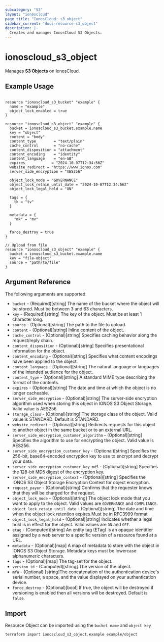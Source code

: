 ```yaml
---
subcategory: "S3"
layout: "ionoscloud"
page_title: "IonosCloud: s3_object"
sidebar_current: "docs-resource-s3_object"
description: |-
  Creates and manages IonosCloud S3 Objects.
---
```


# ionoscloud_s3_object

Manages **S3 Objects** on IonosCloud.

## Example Usage

```hcl

resource "ionoscloud_s3_bucket" "example" {
  name = "example"
  object_lock_enabled = true
}

resource "ionoscloud_s3_object" "example" {
  bucket = ionoscloud_s3_bucket.example.name
  key = "object"
  content = "body"
  content_type        = "text/plain"
  cache_control       = "no-cache"
  content_disposition = "attachment"
  content_encoding    = "identity"
  content_language    = "en-GB"
  expires			 = "2024-10-07T12:34:56Z"
  website_redirect = "https://www.ionos.com"
  server_side_encryption = "AES256"
  
  object_lock_mode = "GOVERNANCE"
  object_lock_retain_until_date = "2024-10-07T12:34:56Z"
  object_lock_legal_hold = "ON"

  tags = {
    tk = "tv"
  }

  metadata = {
    "mk" = "mv"
  }
  
  force_destroy = true
}

// Upload from file
resource "ionoscloud_s3_object" "example" {
  bucket = ionoscloud_s3_bucket.example.name
  key = "file-object"
  source = "path/to/file"
}
```

## Argument Reference

The following arguments are supported:

- `bucket` - (Required)[string] The name of the bucket where the object will be stored. Must be between 3 and 63 characters.
- `key`  - (Required)[string] The key of the object. Must be at least 1 character long.
- `source` - (Optional)[string] The path to the file to upload.
- `content` - (Optional)[string] Inline content of the object.
- `cache_control` - (Optional)[string] Specifies caching behavior along the request/reply chain.
- `content_disposition` - (Optional)[string] Specifies presentational information for the object.
- `content_encoding` - (Optional)[string] Specifies what content encodings have been applied to the object.
- `content_language` - (Optional)[string] The natural language or languages of the intended audience for the object.
- `content_type` - (Optional)[string] A standard MIME type describing the format of the contents.
- `expires` - (Optional)[string] The date and time at which the object is no longer cacheable.
- `server_side_encryption` - (Optional)[string] The server-side encryption algorithm used when storing this object in IONOS S3 Object Storage. Valid value is AES256.
- `storage_class` - (Optional)[string] The storage class of the object. Valid value is STANDARD. Default is STANDARD.
- `website_redirect` - (Optional)[string] Redirects requests for this object to another object in the same bucket or to an external URL.
- `server_side_encryption_customer_algorithm` - (Optional)[string] Specifies the algorithm to use for encrypting the object. Valid value is AES256.
- `server_side_encryption_customer_key` - (Optional)[string] Specifies the 256-bit, base64-encoded encryption key to use to encrypt and decrypt your data.
- `server_side_encryption_customer_key_md5` - (Optional)[string] Specifies the 128-bit MD5 digest of the encryption key.
- `server_side_encryption_context` - (Optional)[string] Specifies the IONOS S3 Object Storage Encryption Context for object encryption.
- `request_payer` - (Optional)[string] Confirms that the requester knows that they will be charged for the request.
- `object_lock_mode` - (Optional)[string] The object lock mode that you want to apply to the object. Valid values are `GOVERNANCE` and `COMPLIANCE`.
- `object_lock_retain_until_date` - (Optional)[string] The date and time when the object lock retention expires.Must be in RFC3999 format
- `object_lock_legal_hold` - (Optional)[string] Indicates whether a legal hold is in effect for the object. Valid values are `ON` and `OFF`.
- `etag` - (Computed)[string] An entity tag (ETag) is an opaque identifier assigned by a web server to a specific version of a resource found at a URL.
- `metadata` - (Optional)[map] A map of metadata to store with the object in IONOS S3 Object Storage. Metadata keys must be lowercase alphanumeric characters.
- `tags` - (Optional)[map] The tag-set for the object.
- `version_id` - (Computed)[string] The version of the object.
- `mfa` - (Optional) [string]The concatenation of the authentication device's serial number, a space, and the value displayed on your authentication device.
- `force_destroy` - (Optional)[bool] If true, the object will be destroyed if versioning is enabled then all versions will be destroyed. Default is `false`.

## Import

Resource Object can be imported using the `bucket name` and `object key`

```shell
terraform import ionoscloud_s3_object.example example/object
```